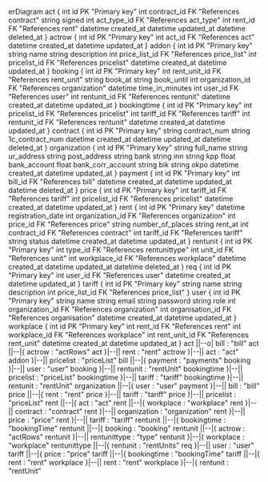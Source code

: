 erDiagram
  act {
    int id PK "Primary key"
    int contract_id FK "References contract"
    string signed
    int act_type_id FK "References act_type"
    int rent_id FK "References rent"
    datetime created_at
    datetime updated_at
    datetime deleted_at
  }
  actrow {
    int id PK "Primary key"
    int act_id FK "References act"
    datetime created_at
    datetime updated_at
  }
  addon {
    int id PK "Primary key"
    string name
    string description
    int price_list_id FK "References price_list"
    int pricelist_id FK "References pricelist"
    datetime created_at
    datetime updated_at
  }
  booking {
    int id PK "Primary key"
    int rent_unit_id FK "References rent_unit"
    string book_at
    string book_until
    int organization_id FK "References organization"
    datetime time_in_minutes
    int user_id FK "References user"
    int rentunit_id FK "References rentunit"
    datetime created_at
    datetime updated_at
  }
  bookingtime {
    int id PK "Primary key"
    int pricelist_id FK "References pricelist"
    int tariff_id FK "References tariff"
    int rentunit_id FK "References rentunit"
    datetime created_at
    datetime updated_at
  }
  contract {
    int id PK "Primary key"
    string contract_num
    string 1c_contract_num
    datetime created_at
    datetime updated_at
    datetime deleted_at
  }
  organization {
    int id PK "Primary key"
    string full_name
    string ur_address
    string post_address
    string bank
    string inn
    string kpp
    float bank_account
    float bank_corr_account
    string bik
    string okpo
    datetime created_at
    datetime updated_at
  }
  payment {
    int id PK "Primary key"
    int bill_id FK "References bill"
    datetime created_at
    datetime updated_at
    datetime deleted_at
  }
  price {
    int id PK "Primary key"
    int tariff_id FK "References tariff"
    int pricelist_id FK "References pricelist"
    datetime created_at
    datetime updated_at
  }
  rent {
    int id PK "Primary key"
    datetime registration_date
    int organization_id FK "References organization"
    int price_id FK "References price"
    string number_of_places
    string rent_at
    int contract_id FK "References contract"
    int tariff_id FK "References tariff"
    string status
    datetime created_at
    datetime updated_at
  }
  rentunit {
    int id PK "Primary key"
    int type_id FK "References rentunittype"
    int unit_id FK "References unit"
    int workplace_id FK "References workplace"
    datetime created_at
    datetime updated_at
    datetime deleted_at
  }
  req {
    int id PK "Primary key"
    int user_id FK "References user"
    datetime created_at
    datetime updated_at
  }
  tariff {
    int id PK "Primary key"
    string name
    string description
    int price_list_id FK "References price_list"
  }
  user {
    int id PK "Primary key"
    string name
    string email
    string password
    string role
    int organization_id FK "References organization"
    int organisation_id FK "References organisation"
    datetime created_at
    datetime updated_at
  }
  workplace {
    int id PK "Primary key"
    int rent_id FK "References rent"
    int workplace_id FK "References workplace"
    int rent_unit_id FK "References rent_unit"
    datetime created_at
    datetime updated_at
  }
  act ||--o| bill : "bill"
  act ||--|{ actrow : "actRows"
  act }|--|| rent : "rent"
  actrow }|--|| act : "act"
  addon }|--|| pricelist : "priceList"
  bill ||--|{ payment : "payments"
  booking }|--|| user : "user"
  booking }|--|| rentunit : "rentUnit"
  bookingtime }|--|| pricelist : "priceList"
  bookingtime }|--|| tariff : "tariff"
  bookingtime }|--|| rentunit : "rentUnit"
  organization ||--|{ user : "user"
  payment }|--|| bill : "bill"
  price ||--|{ rent : "rent"
  price }|--|| tariff : "tariff"
  price }|--|| pricelist : "priceList"
  rent ||--|{ act : "act"
  rent ||--|{ workplace : "workplace"
  rent }|--|| contract : "contract"
  rent }|--|| organization : "organization"
  rent }|--|| price : "price"
  rent }|--|| tariff : "tariff"
  rentunit ||--|{ bookingtime : "bookingTime"
  rentunit ||--|{ booking : "booking"
  rentunit ||--|{ actrow : "actRows"
  rentunit }|--|| rentunittype : "type"
  rentunit }|--|{ workplace : "workplace"
  rentunittype ||--|{ rentunit : "rentUnits"
  req }|--|| user : "user"
  tariff ||--|{ price : "price"
  tariff ||--|{ bookingtime : "bookingTime"
  tariff ||--|{ rent : "rent"
  workplace }|--|| rent : "rent"
  workplace }|--|{ rentunit : "rentUnit"
